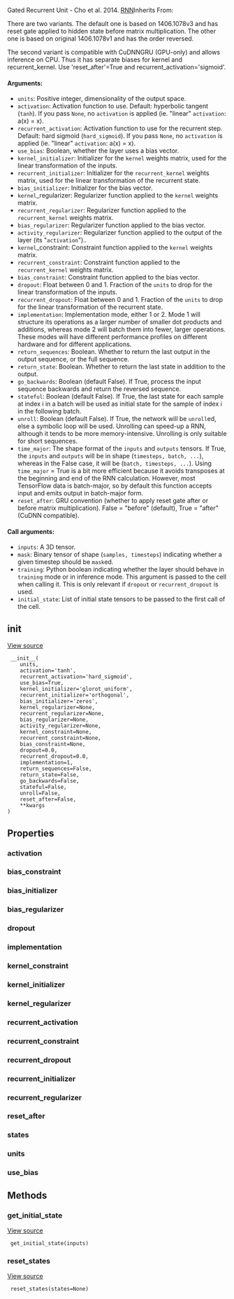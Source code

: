 
Gated Recurrent Unit - Cho et al. 2014.
[RNN](https://www.tensorflow.org/api_docs/python/tf/keras/layers/RNN)Inherits From: 


There are two variants. The default one is based on 1406.1078v3 and has reset gate applied to hidden state before matrix multiplication. The other one is based on original 1406.1078v1 and has the order reversed.

The second variant is compatible with CuDNNGRU (GPU-only) and allows inference on CPU. Thus it has separate biases for kernel and recurrent_kernel. Use 'reset_after'=True and recurrent_activation='sigmoid'.
#### Arguments:
- `units`: Positive integer, dimensionality of the output space.
- `activation`: Activation function to use. Default: hyperbolic tangent (`tanh`). If you pass `None`, no `activation` is applied (ie. "linear" `activation`: a(x) = x).
- `recurrent_activation`: Activation function to use for the recurrent step. Default: hard sigmoid (`hard_sigmoid`). If you pass `None`, no `activation` is applied (ie. "linear" `activation`: a(x) = x).
- `use_bias`: Boolean, whether the layer uses a bias vector.
- `kernel_initializer`: Initializer for the `kernel` weights matrix, used for the linear transformation of the inputs.
- `recurrent_initializer`: Initializer for the `recurrent_kernel` weights matrix, used for the linear transformation of the recurrent state.
- `bias_initializer`: Initializer for the bias vector.
- `kernel`_regularizer: Regularizer function applied to the `kernel` weights matrix.
- `recurrent_regularizer`: Regularizer function applied to the `recurrent_kernel` weights matrix.
- `bias_regularizer`: Regularizer function applied to the bias vector.
- `activity_regularizer`: Regularizer function applied to the output of the layer (its "`activation`")..
- `kernel`_constraint: Constraint function applied to the `kernel` weights matrix.
- `recurrent_constraint`: Constraint function applied to the `recurrent_kernel` weights matrix.
- `bias_constraint`: Constraint function applied to the bias vector.
- `dropout`: Float between 0 and 1. Fraction of the `units` to drop for the linear transformation of the inputs.
- `recurrent_dropout`: Float between 0 and 1. Fraction of the `units` to drop for the linear transformation of the recurrent state.
- `implementation`: Implementation mode, either 1 or 2. Mode 1 will structure its operations as a larger number of smaller dot products and additions, whereas mode 2 will batch them into fewer, larger operations. These modes will have different performance profiles on different hardware and for different applications.
- `return_sequences`: Boolean. Whether to return the last output in the output sequence, or the full sequence.
- `return_state`: Boolean. Whether to return the last state in addition to the output.
- `go_backwards`: Boolean (default False). If True, process the input sequence backwards and return the reversed sequence.
- `stateful`: Boolean (default False). If True, the last state for each sample at index i in a batch will be used as initial state for the sample of index i in the following batch.
- `unroll`: Boolean (default False). If True, the network will be `unroll`ed, else a symbolic loop will be used. Unrolling can speed-up a RNN, although it tends to be more memory-intensive. Unrolling is only suitable for short sequences.
- `time_major`: The shape format of the `inputs` and `outputs` tensors. If True, the `inputs` and `outputs` will be in shape (`timesteps, batch, ...`), whereas in the False case, it will be (`batch, timesteps, ...`). Using `time_major` = True is a bit more efficient because it avoids transposes at the beginning and end of the RNN calculation. However, most TensorFlow data is batch-major, so by default this function accepts input and emits output in batch-major form.
- `reset_after`: GRU convention (whether to apply reset gate after or before matrix multiplication). False = "before" (default), True = "after" (CuDNN compatible).
#### Call arguments:
- `inputs`: A 3D tensor.
- `mask`: Binary tensor of shape (`samples, timesteps`) indicating whether a given timestep should be `mask`ed.
- `training`: Python boolean indicating whether the layer should behave in `training` mode or in inference mode. This argument is passed to the cell when calling it. This is only relevant if `dropout` or `recurrent_dropout` is used.
- `initial_state`: List of initial state tensors to be passed to the first call of the cell.
## __init__
[View source](https://github.com/tensorflow/tensorflow/blob/r2.0/tensorflow/python/keras/layers/recurrent.py#L1859-L1916)


```
 __init__(
    units,
    activation='tanh',
    recurrent_activation='hard_sigmoid',
    use_bias=True,
    kernel_initializer='glorot_uniform',
    recurrent_initializer='orthogonal',
    bias_initializer='zeros',
    kernel_regularizer=None,
    recurrent_regularizer=None,
    bias_regularizer=None,
    activity_regularizer=None,
    kernel_constraint=None,
    recurrent_constraint=None,
    bias_constraint=None,
    dropout=0.0,
    recurrent_dropout=0.0,
    implementation=1,
    return_sequences=False,
    return_state=False,
    go_backwards=False,
    stateful=False,
    unroll=False,
    reset_after=False,
    **kwargs
)
```
## Properties
### activation
### bias_constraint
### bias_initializer
### bias_regularizer
### dropout
### implementation
### kernel_constraint
### kernel_initializer
### kernel_regularizer
### recurrent_activation
### recurrent_constraint
### recurrent_dropout
### recurrent_initializer
### recurrent_regularizer
### reset_after
### states
### units
### use_bias
## Methods
### get_initial_state
[View source](https://github.com/tensorflow/tensorflow/blob/r2.0/tensorflow/python/keras/layers/recurrent.py#L593-L614)


```
 get_initial_state(inputs)
```
### reset_states
[View source](https://github.com/tensorflow/tensorflow/blob/r2.0/tensorflow/python/keras/layers/recurrent.py#L806-L858)


```
 reset_states(states=None)
```
